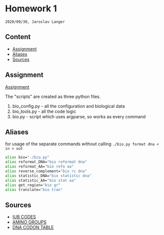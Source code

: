 # Homework 1

`2020/09/30, Jaroslav Langer`

## Content

- [Assignment](#assignment)
- [Aliases](#aliases)
- [Sources](#sources)

## Assignment

[Assignment](http://bio.img.cas.cz/GAA2020/E1/)

The "scripts" are created as three python files.

1. bio_config.py - all the configuration and biological data
2. bio_tools.py - all the code logic
3. bio.py   - script which uses argparse, so works as every command

## Aliases

for usage of the separate commands without calling `./bio.py format dna < in > out`

```sh
alias bio="./bio.py"
alias reformat_DNA="bio reformat dna"
alias reformat_AA="bio refo aa"
alias reverse_complement="bio rc dna"
alias statistic_DNA="bio statistic dna"
alias statistic_AA="bio stat aa"
alias get_region="bio gr"
alias translate="bio tran"
```

## Sources

- [IUB CODES](http://bioinformatics.org/sms2/iupac.html)
- [AMINO GROUPS](https://www.britannica.com/science/amino-acid/Standard-amino-acids)
- [DNA CODON TABLE](https://en.wikipedia.org/wiki/DNA_codon_table)

